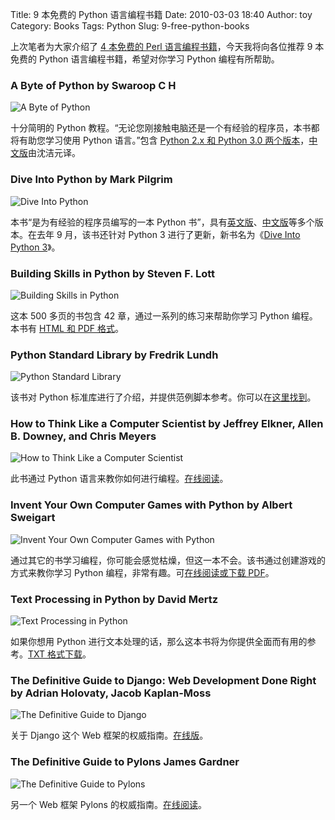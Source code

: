 Title: 9 本免费的 Python 语言编程书籍
Date: 2010-03-03 18:40
Author: toy
Category: Books
Tags: Python
Slug: 9-free-python-books

上次笔者为大家介绍了 [4 本免费的 Perl 语言编程书籍](http://linuxtoy.org/archives/4-free-perl-books.html)，今天我将向各位推荐 9 本免费的 Python 语言编程书籍，希望对你学习 Python 编程有所帮助。
 
<!-- PELICAN_END_SUMMARY -->

### A Byte of Python by Swaroop C H

![A Byte of Python](http://i.linuxtoy.org/images/2010/02/bop.jpg)

十分简明的 Python 教程。“无论您刚接触电脑还是一个有经验的程序员，本书都将有助您学习使用 Python 语言。”包含 [Python 2.x 和 Python 3.0 两个版本](http://www.swaroopch.com/notes/Python)，[中文版](http://i.linuxtoy.org/docs/bop/)由沈洁元译。

### Dive Into Python by Mark Pilgrim

![Dive Into Python](http://i.linuxtoy.org/images/2010/02/dip.jpg)

本书“是为有经验的程序员编写的一本 Python 书”，具有[英文版](http://diveintopython.org/)、[中文版](http://i.linuxtoy.org/docs/dip/)等多个版本。在去年 9 月，该书还针对 Python 3 进行了更新，新书名为《[Dive Into Python 3](http://diveintopython3.org/)》。

### Building Skills in Python by Steven F. Lott

![Building Skills in Python](http://i.linuxtoy.org/images/2010/02/bip.jpg)

这本 500 多页的书包含 42 章，通过一系列的练习来帮助你学习 Python 编程。本书有 [HTML 和 PDF 格式](http://homepage.mac.com/s\_lott/books/python.html)。

### Python Standard Library by Fredrik Lundh

![Python Standard Library](http://i.linuxtoy.org/images/2010/02/psl.gif)

该书对 Python 标准库进行了介绍，并提供范例脚本参考。你可以在[这里找到](http://effbot.org/zone/librarybook-index.htm)。

### How to Think Like a Computer Scientist by Jeffrey Elkner, Allen B. Downey, and Chris Meyers

![How to Think Like a Computer Scientist](http://i.linuxtoy.org/images/2010/02/hcp.jpg)

此书通过 Python 语言来教你如何进行编程。[在线阅读](http://openbookproject.net//thinkCSpy/)。

### Invent Your Own Computer Games with Python by Albert Sweigart

![Invent Your Own Computer Games with Python](http://i.linuxtoy.org/images/2010/02/iwp.png)

通过其它的书学习编程，你可能会感觉枯燥，但这一本不会。该书通过创建游戏的方式来教你学习 Python 编程，非常有趣。可[在线阅读或下载
PDF](http://inventwithpython.com/)。

### Text Processing in Python by David Mertz

![Text Processing in Python](http://i.linuxtoy.org/images/2010/02/tpp.jpg)

如果你想用 Python 进行文本处理的话，那么这本书将为你提供全面而有用的参考。[TXT 格式下载](http://gnosis.cx/TPiP/)。

### The Definitive Guide to Django: Web Development Done Right by Adrian Holovaty, Jacob Kaplan-Moss

![The Definitive Guide to Django](http://i.linuxtoy.org/images/2010/02/dgd.gif)

关于 Django 这个 Web 框架的权威指南。[在线版](http://www.djangobook.com/)。

### The Definitive Guide to Pylons James Gardner

![The Definitive Guide to Pylons](http://i.linuxtoy.org/images/2010/02/dgp.jpg)

另一个 Web 框架 Pylons 的权威指南。[在线阅读](http://pylonsbook.com/)。
